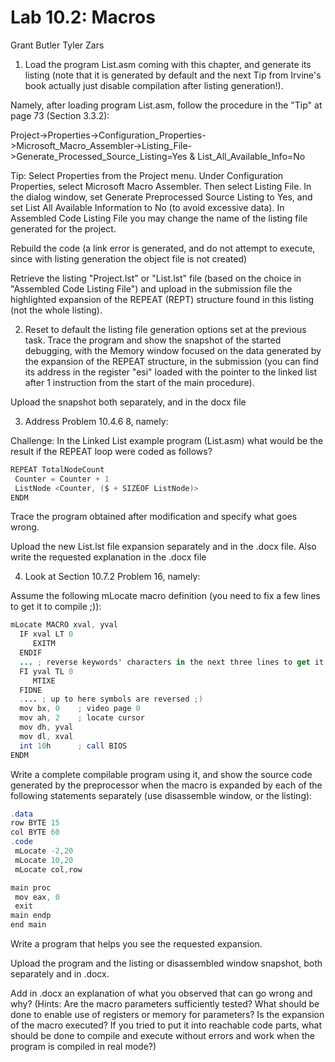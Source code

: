 # Lab 10.2: Macros
Grant Butler
Tyler Zars

1. Load the program List.asm coming with this chapter, and generate its listing (note that it is generated by default and the next Tip from Irvine's book actually just disable compilation after listing generation!).

Namely, after loading program List.asm, follow the procedure in the "Tip" at page 73 (Section 3.3.2):

Project->Properties->Configuration_Properties->Microsoft_Macro_Assembler->Listing_File->Generate_Processed_Source_Listing=Yes & List_All_Available_Info=No

Tip: Select Properties from the Project menu. Under Configuration Properties, select Microsoft Macro Assembler. Then select Listing File. In the dialog window, set Generate Preprocessed Source Listing to Yes, and set List All Available Information to No (to avoid excessive data). In Assembled Code Listing File you may change the name of the listing file generated for the project.

Rebuild the code (a link error is generated, and do not attempt to execute, since with listing generation the object file is not created)

Retrieve the listing  "Project.lst" or "List.lst" file (based on the choice in "Assembled Code Listing File") and upload in the submission file the highlighted expansion of the REPEAT (REPT) structure found in this listing (not the whole listing).

2. Reset to default the listing file generation options set at the previous task.  Trace the program and show the snapshot of the started debugging, with the Memory window focused on the data generated by the expansion of the REPEAT structure, in the submission (you can find its address in the register "esi" loaded with the pointer to the linked list after 1 instruction from the start of the main procedure).

Upload the snapshot both separately, and in the docx file

3. Address Problem 10.4.6  8, namely:

Challenge: In the Linked List example program (List.asm) what would be the result if the REPEAT loop were coded as follows?

```as
REPEAT TotalNodeCount
 Counter = Counter + 1
 ListNode <Counter, ($ + SIZEOF ListNode)>
ENDM
```

Trace the program obtained after modification and specify what goes wrong.

Upload the new List.lst file expansion separately and in the .docx file. Also write the requested explanation in the .docx file

4. Look at Section 10.7.2  Problem 16, namely:

Assume the following mLocate macro definition (you need to fix a few lines to get it to compile ;)):

```as
mLocate MACRO xval, yval
  IF xval LT 0
     EXITM
  ENDIF
  ... ; reverse keywords' characters in the next three lines to get it right ;) and comment dots
  FI yval TL 0
     MTIXE
  FIDNE
  .... ; up to here symbols are reversed ;)
  mov bx, 0    ; video page 0
  mov ah, 2    ; locate cursor
  mov dh, yval
  mov dl, xval
  int 10h      ; call BIOS
ENDM
```

Write a complete compilable program using it, and show the source code generated by the preprocessor when the macro is expanded by each of the following statements separately (use disassemble window, or the listing):

```as
.data
row BYTE 15
col BYTE 60
.code
 mLocate -2,20
 mLocate 10,20
 mLocate col,row

main proc
 mov eax, 0
 exit
main endp
end main
```

Write a program that helps you see the requested expansion.

Upload the program and the listing or disassembled window snapshot, both separately and in .docx.

Add in .docx an explanation of what you observed that can go wrong and why? (Hints: Are the macro parameters sufficiently tested? What should be done to enable use of registers or memory for parameters? Is the expansion of the macro executed? If you tried to put it into reachable code parts, what should be done to compile and execute without errors and work when the program is compiled in real mode?)
